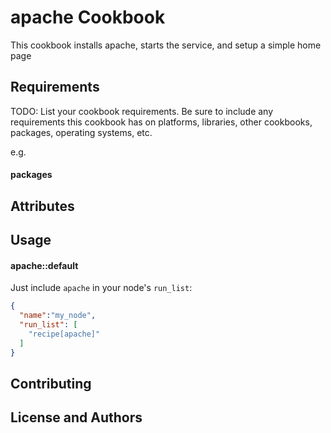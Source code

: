apache Cookbook
===============
This cookbook installs apache, starts the service, and setup a simple home page

Requirements
------------
TODO: List your cookbook requirements. Be sure to include any requirements this cookbook has on platforms, libraries, other cookbooks, packages, operating systems, etc.

e.g.
#### packages


Attributes
----------


Usage
-----
#### apache::default
Just include `apache` in your node's `run_list`:

```json
{
  "name":"my_node",
  "run_list": [
    "recipe[apache]"
  ]
}
```

Contributing
------------

License and Authors
-------------------
